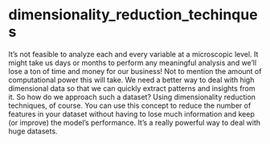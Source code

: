 # dimensionality_reduction_techinques
It’s not feasible to analyze each and every variable at a microscopic level. 
It might take us days or months to perform any meaningful analysis and we’ll lose a ton of time and money for our business! Not to mention the amount of computational power this will take.
We need a better way to deal with high dimensional data so that we can quickly extract patterns and insights from it. So how do we approach such a dataset? Using dimensionality reduction techniques, of course. 
You can use this concept to reduce the number of features in your dataset without having to lose much information and keep (or improve) the model’s performance. 
It’s a really powerful way to deal with huge datasets.
